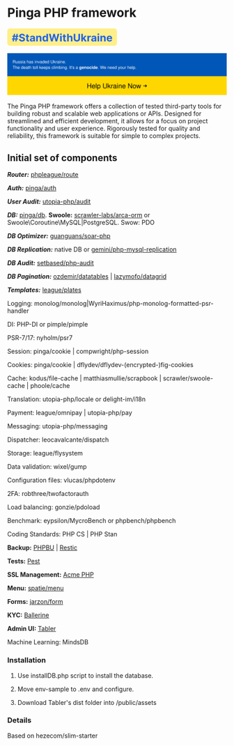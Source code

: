 # Pinga PHP framework

[![StandWithUkraine](https://raw.githubusercontent.com/vshymanskyy/StandWithUkraine/main/badges/StandWithUkraine.svg)](https://github.com/vshymanskyy/StandWithUkraine/blob/main/docs/README.md)

[![SWUbanner](https://raw.githubusercontent.com/vshymanskyy/StandWithUkraine/main/banner2-direct.svg)](https://github.com/vshymanskyy/StandWithUkraine/blob/main/docs/README.md)

The Pinga PHP framework offers a collection of tested third-party tools for building robust and scalable web applications or APIs. Designed for streamlined and efficient development, it allows for a focus on project functionality and user experience. Rigorously tested for quality and reliability, this framework is suitable for simple to complex projects.

## Initial set of components

***Router:*** [phpleague/route](https://packagist.org/packages/league/route)

***Auth:*** [pinga/auth](https://packagist.org/packages/pinga/auth)

***User Audit:*** [utopia-php/audit](https://packagist.org/packages/utopia-php/audit)

***DB:*** [pinga/db](https://packagist.org/packages/pinga/db). **Swoole:** [scrawler-labs/arca-orm](https://packagist.org/packages/scrawler/arca) or Swoole\Coroutine\MySQL|PostgreSQL. Swow: PDO

***DB Optimizer:*** [guanguans/soar-php](https://packagist.org/packages/guanguans/soar-php)

***DB Replication:*** native DB or [gemini/php-mysql-replication](https://packagist.org/packages/gemini/php-mysql-replication)

***DB Audit:*** [setbased/php-audit](https://packagist.org/packages/setbased/php-audit)

***DB Pagination:*** [ozdemir/datatables](https://packagist.org/packages/ozdemir/datatables) | [lazymofo/datagrid](https://github.com/lazymofo/datagrid)

***Templates:*** [league/plates](https://packagist.org/packages/league/plates)

Logging: monolog/monolog|WyriHaximus/php-monolog-formatted-psr-handler

DI: PHP-DI or pimple/pimple

PSR-7/17: nyholm/psr7

Session: pinga/cookie | compwright/php-session

Cookies: pinga/cookie | dflydev/dflydev-(encrypted-)fig-cookies

Cache: kodus/file-cache | matthiasmullie/scrapbook | scrawler/swoole-cache | phoole/cache

Translation: utopia-php/locale or delight-im/i18n

Payment: league/omnipay | utopia-php/pay

Messaging: utopia-php/messaging

Dispatcher: leocavalcante/dispatch

Storage: league/flysystem

Data validation: wixel/gump

Configuration files: vlucas/phpdotenv

2FA: robthree/twofactorauth

Load balancing: gonzie/pdoload

Benchmark: eypsilon/MycroBench or phpbench/phpbench

Coding Standards: PHP CS | PHP Stan

**Backup:** [PHPBU](https://phpbu.de/) | [Restic](https://restic.net/)

**Tests:** [Pest](https://pestphp.com/)

**SSL Management:** [Acme PHP](https://acmephp.github.io/)

**Menu:** [spatie/menu](https://packagist.org/packages/spatie/menu)

**Forms:** [jarzon/form](https://packagist.org/packages/jarzon/form)

**KYC:** [Ballerine](https://github.com/ballerine-io/ballerine)

**Admin UI:** [Tabler](https://github.com/tabler/tabler)

Machine Learning: MindsDB

### Installation

1. Use installDB.php script to install the database.

2. Move env-sample to .env and configure.

3. Download Tabler's dist folder into /public/assets

### Details

Based on hezecom/slim-starter
